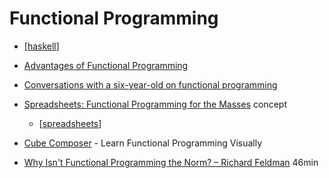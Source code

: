 Functional Programming
======================

* [[haskell]]

* [Advantages of Functional Programming](https://alvinalexander.com/scala/fp-book/benefits-of-functional-programming)
* [Conversations with a six-year-old on functional programming](https://byorgey.wordpress.com/2018/05/06/conversations-with-a-six-year-old-on-functional-programming/)
* [Spreadsheets: Functional Programming for the Masses](https://www.slideshare.net/kfrdbs/peyton-jones) concept
    * [[spreadsheets]]
* [Cube Composer](https://david-peter.de/cube-composer/) - Learn Functional Programming Visually
* [Why Isn't Functional Programming the Norm? – Richard Feldman](https://www.youtube.com/watch?v=QyJZzq0v7Z4) 46min

[//begin]: # "Autogenerated link references for markdown compatibility"
[haskell]: haskell.md "Haskell"
[spreadsheets]: spreadsheets.md "Spreadsheets"
[//end]: # "Autogenerated link references"